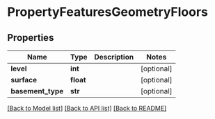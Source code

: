# PropertyFeaturesGeometryFloors

## Properties
Name | Type | Description | Notes
------------ | ------------- | ------------- | -------------
**level** | **int** |  | [optional] 
**surface** | **float** |  | [optional] 
**basement_type** | **str** |  | [optional] 

[[Back to Model list]](../README.md#documentation-for-models) [[Back to API list]](../README.md#documentation-for-api-endpoints) [[Back to README]](../README.md)


